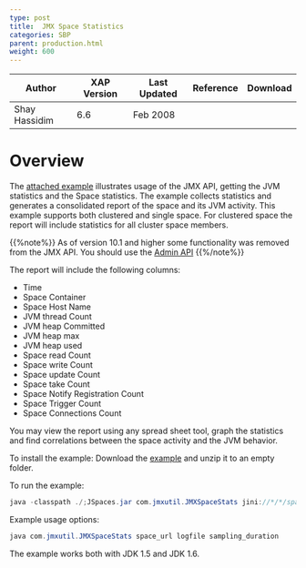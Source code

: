 ```yaml
---
type: post
title:  JMX Space Statistics
categories: SBP
parent: production.html
weight: 600
---
```



|Author|XAP Version|Last Updated | Reference | Download |
|------|-----------|-------------|-----------|----------|
| Shay Hassidim| 6.6 | Feb 2008|    |    |


# Overview

The [attached example](/attachment_files/sbp/JMXSTAT.zip) illustrates usage of the JMX API, getting the JVM statistics and the Space statistics. The example collects statistics and generates a consolidated report of the space and its JVM activity.
This example supports both clustered and single space. For clustered space the report will include statistics for all cluster space members.

{{%note%}}
As of version 10.1 and higher some functionality was removed from the JMX API. You should use the [Admin API]({{%latestjavaurl%}}/administration-and-monitoring-api.html)
{{%/note%}}

The report will include the following columns:

- Time
- Space Container
- Space Host Name
- JVM thread Count
- JVM heap Committed
- JVM heap max
- JVM heap used
- Space read Count
- Space write Count
- Space update Count
- Space take Count
- Space Notify Registration Count
- Space Trigger Count
- Space Connections Count

You may view the report using any spread sheet tool, graph the statistics and find correlations between the space activity and the JVM behavior.

To install the example:
Download the [example](/attachment_files/sbp/JMXSTAT.zip) and unzip it to an empty folder.

To run the example:


```java
java -classpath ./;JSpaces.jar com.jmxutil.JMXSpaceStats jini://*/*/space space_stats.txt 10000
```

Example usage options:


```java
java com.jmxutil.JMXSpaceStats space_url logfile sampling_duration
```

The example works both with JDK 1.5 and JDK 1.6.

